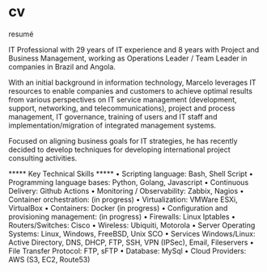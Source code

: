 # cv
resumé

IT Professional with 29 years of IT experience and 8 years with Project and Business Management, working as Operations Leader / Team Leader in companies in Brazil and Angola.

With an initial background in information technology, Marcelo leverages IT resources to enable companies and customers to achieve optimal results from various perspectives on IT service management (development, support, networking, and telecommunications), project and process management, IT governance, training of users and IT staff and implementation/migration of integrated management systems.

Focused on aligning business goals for IT strategies, he has recently decided to develop techniques for developing international project consulting activities.

***** Key Technical Skills *****
• Scripting language: Bash, Shell Script
• Programming language bases: Python, Golang, Javascript
• Continuous Delivery: Github Actions 
• Monitoring / Observability: Zabbix, Nagios
• Container orchestration: (in progress)
• Virtualization: VMWare ESXi, VirtualBox
• Containers: Docker (in progress)
• Configuration and provisioning management: (in progress)
• Firewalls: Linux Iptables
• Routers/Switches: Cisco
• Wireless: Ubiquiti, Motorola
• Server Operating Systems: Linux, Windows, FreeBSD, Unix SCO 
• Services Windows/Linux: Active Directory, DNS, DHCP, FTP, SSH, VPN (IPSec), Email, Fileservers
• File Transfer Protocol: FTP, sFTP
• Database: MySql
• Cloud Providers: AWS (S3, EC2, Route53)
